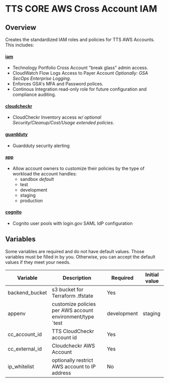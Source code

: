 # TTS CORE AWS Cross Account IAM

## Overview
Creates the standardized IAM roles and policies for TTS AWS Accounts. This includes:

#### [iam](/iam)
* Technology Portfolio Cross Account "break glass" admin access.
* CloudWatch Flow Logs Access to Payer Account *Optionally: GSA SecOps Enterprise Logging*.
* Enforces GSA's MFA and Password polices.
* Continous Integration read-only role for future configuration and compliance auditing.

#### [cloudcheckr](/cloudcheckr)
* CloudCheckr Inventory access *w/ optional Security/Cleanup/Cost/Usage extended policies*.

#### [guardduty](/guardduty)
* Guardduty security alerting

#### [app](/app)
* Allow account owners to customize their policies by the type of workload the account handles:
    * sandbox *default*
    * test
    * development
    * staging
    * production

#### [cognito](/cognito)
* Cognito user pools with login.gov SAML IdP configuration

## Variables

Some variables are required and do not have default values. Those variables must be filled in by you. Otherwise, you can accept the default values if they meet your needs.

| Variable  | Description | Required | Initial value |
|---|---|---|---|
| backend_bucket | s3 bucket for Terraform .tfstate  | Yes |  |
| appenv | customize policies per AWS account environment/type `test | development | staging | production` | Yes | `sandbox` |
| cc_account_id | TTS CloudCheckr account id | Yes | |
| cc_external_id | Cloudcheckr AWS Account| Yes | |
| ip_whitelist | optionally restrict AWS account to IP address | No | |
